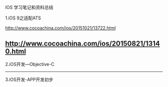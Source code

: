 IOS 学习笔记和资料总结

1.iOS 9之适配ATS

http://www.cocoachina.com/ios/20151021/13722.html

http://www.cocoachina.com/ios/20150821/13140.html
-----------------------------------------------------------------------
2.iOS开发—Objective-C


-----------------------------------------------------------------------
3.iOS开发-APP开发初步


